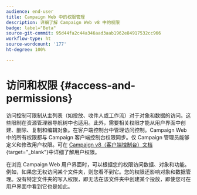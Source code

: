 ```yaml
---
audience: end-user
title: Campaign Web 中的权限管理
description: 详细了解 Campaign Web v8 中的权限
badge: label="Beta"
source-git-commit: 95d44fa2c44a346aad3aab1962e84917532cc966
workflow-type: ht
source-wordcount: '177'
ht-degree: 100%

---
```



# 访问和权限 {#access-and-permissions}


访问控制可限制从主列表（如投放、收件人或工作流）对于对象和数据的访问。这些限制在资源管理器导航树中也适用。此外，需要相关权限才能从用户界面中创建、删除、复制和编辑对象。在客户端控制台中管理访问控制。Campaign Web 中的所有权限都与 Campaign 客户端控制台权限同步。仅 Campaign 管理员能够定义和修改用户权限。可在 [Campaign v8（客户端控制台）文档](https://experienceleague.adobe.com/docs/campaign/campaign-v8/admin/permissions/gs-permissions.html){target="_blank"}中详细了解用户权限。

在浏览 Campaign Web 用户界面时，可以根据您的权限访问数据、对象和功能。例如，如果您无权访问某个文件夹，则您看不到它。您的权限还影响对象和数据管理。没有特定文件夹的写入权限，即无法在该文件夹中创建某个投放，即使您可在用户界面中看到它也是如此。


